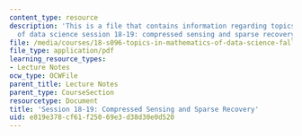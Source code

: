 ```yaml
---
content_type: resource
description: 'This is a file that contains information regarding topics in mathematics
  of data science session 18-19: compressed sensing and sparse recovery.'
file: /media/courses/18-s096-topics-in-mathematics-of-data-science-fall-2015/e819e378cf61f25069e3d38d30e0d520_MIT18_S096F15_Ses18_19.pdf
file_type: application/pdf
learning_resource_types:
- Lecture Notes
ocw_type: OCWFile
parent_title: Lecture Notes
parent_type: CourseSection
resourcetype: Document
title: 'Session 18-19: Compressed Sensing and Sparse Recovery'
uid: e819e378-cf61-f250-69e3-d38d30e0d520
---
```

